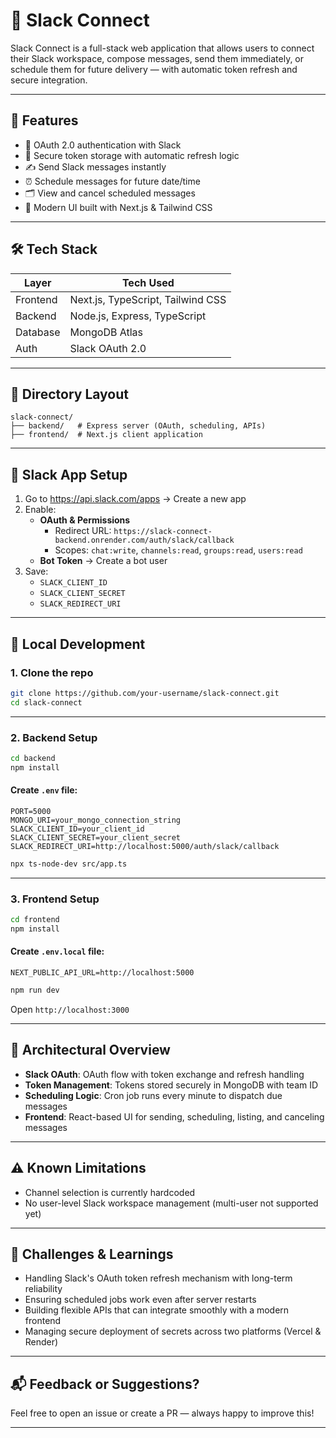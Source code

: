 
# 🚀 Slack Connect

Slack Connect is a full-stack web application that allows users to connect their Slack workspace, compose messages, send them immediately, or schedule them for future delivery — with automatic token refresh and secure integration.

---

## 📌 Features

- 🔐 OAuth 2.0 authentication with Slack
- 🔁 Secure token storage with automatic refresh logic
- ✍️ Send Slack messages instantly
- ⏰ Schedule messages for future date/time
- 🗂 View and cancel scheduled messages
- 🎨 Modern UI built with Next.js & Tailwind CSS

---

## 🛠 Tech Stack

| Layer       | Tech Used                      |
|-------------|--------------------------------|
| Frontend    | Next.js, TypeScript, Tailwind CSS |
| Backend     | Node.js, Express, TypeScript   |
| Database    | MongoDB Atlas                  |
| Auth        | Slack OAuth 2.0                |

---

## 📁 Directory Layout

```
slack-connect/
├── backend/   # Express server (OAuth, scheduling, APIs)
├── frontend/  # Next.js client application

```

---

## 🔐 Slack App Setup

1. Go to https://api.slack.com/apps → Create a new app
2. Enable:
   - **OAuth & Permissions**  
     - Redirect URL: `https://slack-connect-backend.onrender.com/auth/slack/callback`
     - Scopes: `chat:write`, `channels:read`, `groups:read`, `users:read`
   - **Bot Token** → Create a bot user
3. Save:
   - `SLACK_CLIENT_ID`
   - `SLACK_CLIENT_SECRET`
   - `SLACK_REDIRECT_URI`

---

## 🚀 Local Development

### 1. Clone the repo

```bash
git clone https://github.com/your-username/slack-connect.git
cd slack-connect
```

---

### 2. Backend Setup

```bash
cd backend
npm install
```

#### Create `.env` file:
```env
PORT=5000
MONGO_URI=your_mongo_connection_string
SLACK_CLIENT_ID=your_client_id
SLACK_CLIENT_SECRET=your_client_secret
SLACK_REDIRECT_URI=http://localhost:5000/auth/slack/callback
```

```bash
npx ts-node-dev src/app.ts
```

---

### 3. Frontend Setup

```bash
cd frontend
npm install
```

#### Create `.env.local` file:
```env
NEXT_PUBLIC_API_URL=http://localhost:5000
```

```bash
npm run dev
```

Open `http://localhost:3000`


---

## 🧠 Architectural Overview

- **Slack OAuth**: OAuth flow with token exchange and refresh handling
- **Token Management**: Tokens stored securely in MongoDB with team ID
- **Scheduling Logic**: Cron job runs every minute to dispatch due messages
- **Frontend**: React-based UI for sending, scheduling, listing, and canceling messages

---

## ⚠️ Known Limitations

- Channel selection is currently hardcoded
- No user-level Slack workspace management (multi-user not supported yet)

---

## 🙌 Challenges & Learnings

- Handling Slack's OAuth token refresh mechanism with long-term reliability
- Ensuring scheduled jobs work even after server restarts
- Building flexible APIs that can integrate smoothly with a modern frontend
- Managing secure deployment of secrets across two platforms (Vercel & Render)

---

## 📬 Feedback or Suggestions?

Feel free to open an issue or create a PR — always happy to improve this!

---


